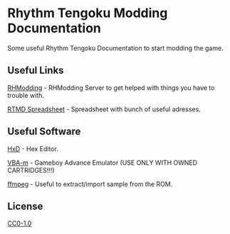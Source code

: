 # Rhythm Tengoku Modding Documentation

Some useful Rhythm Tengoku Documentation to start modding the game.

## Useful Links

[RHModding](https://discord.gg/j2WEHzE) - RHModding Server to get helped with things you have to trouble with.

[RTMD Spreadsheet](https://docs.google.com/spreadsheets/d/16xZeTMfpudV50ZtidWedPE9BHY34pN38H44z3Zm8GIQ/edit?usp=sharing) - Spreadsheet with bunch of useful adresses.

## Useful Software

[HxD](https://mh-nexus.de/en/hxd/) - Hex Editor.

[VBA-m](https://vba-m.com/) - Gameboy Advance Emulator (USE ONLY WITH OWNED CARTRIDGES!!!)

[ffmpeg](https://ffmpeg.org/) - Useful to extract/import sample from the ROM.

## License
[CC0-1.0](https://choosealicense.com/licenses/cc0-1.0/)
